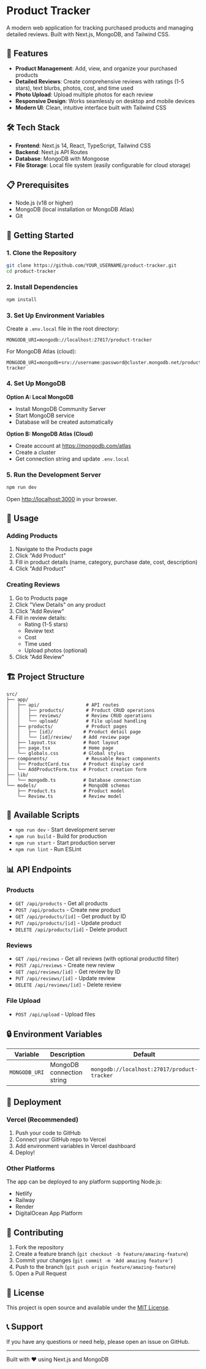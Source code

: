 # Product Tracker

A modern web application for tracking purchased products and managing detailed reviews. Built with Next.js, MongoDB, and Tailwind CSS.

## 🚀 Features

- **Product Management**: Add, view, and organize your purchased products
- **Detailed Reviews**: Create comprehensive reviews with ratings (1-5 stars), text blurbs, photos, cost, and time used
- **Photo Upload**: Upload multiple photos for each review
- **Responsive Design**: Works seamlessly on desktop and mobile devices
- **Modern UI**: Clean, intuitive interface built with Tailwind CSS

## 🛠️ Tech Stack

- **Frontend**: Next.js 14, React, TypeScript, Tailwind CSS
- **Backend**: Next.js API Routes
- **Database**: MongoDB with Mongoose
- **File Storage**: Local file system (easily configurable for cloud storage)

## 📋 Prerequisites

- Node.js (v18 or higher)
- MongoDB (local installation or MongoDB Atlas)
- Git

## 🚀 Getting Started

### 1. Clone the Repository
```bash
git clone https://github.com/YOUR_USERNAME/product-tracker.git
cd product-tracker
```

### 2. Install Dependencies
```bash
npm install
```

### 3. Set Up Environment Variables

Create a `.env.local` file in the root directory:
```env
MONGODB_URI=mongodb://localhost:27017/product-tracker
```

For MongoDB Atlas (cloud):
```env
MONGODB_URI=mongodb+srv://username:password@cluster.mongodb.net/product-tracker
```

### 4. Set Up MongoDB

**Option A: Local MongoDB**
- Install MongoDB Community Server
- Start MongoDB service
- Database will be created automatically

**Option B: MongoDB Atlas (Cloud)**
- Create account at https://mongodb.com/atlas
- Create a cluster
- Get connection string and update `.env.local`

### 5. Run the Development Server
```bash
npm run dev
```

Open [http://localhost:3000](http://localhost:3000) in your browser.

## 📖 Usage

### Adding Products
1. Navigate to the Products page
2. Click "Add Product"
3. Fill in product details (name, category, purchase date, cost, description)
4. Click "Add Product"

### Creating Reviews
1. Go to Products page
2. Click "View Details" on any product
3. Click "Add Review"
4. Fill in review details:
   - Rating (1-5 stars)
   - Review text
   - Cost
   - Time used
   - Upload photos (optional)
5. Click "Add Review"

## 🏗️ Project Structure

```
src/
├── app/
│   ├── api/                 # API routes
│   │   ├── products/        # Product CRUD operations
│   │   ├── reviews/         # Review CRUD operations
│   │   └── upload/          # File upload handling
│   ├── products/            # Product pages
│   │   ├── [id]/           # Product detail page
│   │   └── [id]/review/    # Add review page
│   ├── layout.tsx          # Root layout
│   ├── page.tsx            # Home page
│   └── globals.css         # Global styles
├── components/              # Reusable React components
│   ├── ProductCard.tsx     # Product display card
│   └── AddProductForm.tsx  # Product creation form
├── lib/
│   └── mongodb.ts          # Database connection
└── models/                 # MongoDB schemas
    ├── Product.ts          # Product model
    └── Review.ts           # Review model
```

## 🔧 Available Scripts

- `npm run dev` - Start development server
- `npm run build` - Build for production
- `npm run start` - Start production server
- `npm run lint` - Run ESLint

## 📊 API Endpoints

### Products
- `GET /api/products` - Get all products
- `POST /api/products` - Create new product
- `GET /api/products/[id]` - Get product by ID
- `PUT /api/products/[id]` - Update product
- `DELETE /api/products/[id]` - Delete product

### Reviews
- `GET /api/reviews` - Get all reviews (with optional productId filter)
- `POST /api/reviews` - Create new review
- `GET /api/reviews/[id]` - Get review by ID
- `PUT /api/reviews/[id]` - Update review
- `DELETE /api/reviews/[id]` - Delete review

### File Upload
- `POST /api/upload` - Upload files

## 🔒 Environment Variables

| Variable | Description | Default |
|----------|-------------|---------|
| `MONGODB_URI` | MongoDB connection string | `mongodb://localhost:27017/product-tracker` |

## 🚀 Deployment

### Vercel (Recommended)
1. Push your code to GitHub
2. Connect your GitHub repo to Vercel
3. Add environment variables in Vercel dashboard
4. Deploy!

### Other Platforms
The app can be deployed to any platform supporting Node.js:
- Netlify
- Railway
- Render
- DigitalOcean App Platform

## 🤝 Contributing

1. Fork the repository
2. Create a feature branch (`git checkout -b feature/amazing-feature`)
3. Commit your changes (`git commit -m 'Add amazing feature'`)
4. Push to the branch (`git push origin feature/amazing-feature`)
5. Open a Pull Request

## 📝 License

This project is open source and available under the [MIT License](LICENSE).

## 📞 Support

If you have any questions or need help, please open an issue on GitHub.

---

Built with ❤️ using Next.js and MongoDB
